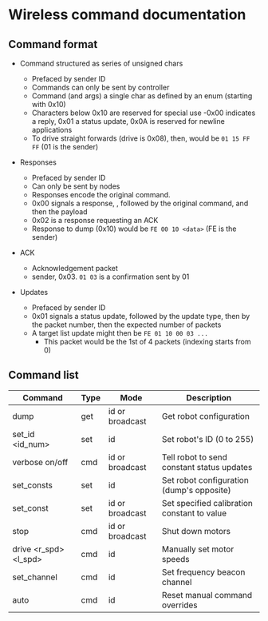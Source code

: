 # Wireless command documentation

## Command format
- Command structured as series of unsigned chars
  - Prefaced by sender ID
  - Commands can only be sent by controller
  - Command (and args) a single char as defined by an enum (starting with 0x10)
  - Characters below 0x10 are reserved for special use
    -0x00 indicates a reply, 0x01 a status update, 0x0A is reserved for newline applications
  - To drive straight forwards (drive is 0x08), then, would be `01 15 FF FF` (01 is the sender)

- Responses
  - Prefaced by sender ID
  - Can only be sent by nodes
  - Responses encode the original command.
  - 0x00 signals a response, , followed by the original command, and then the payload
  - 0x02 is a response requesting an ACK
  - Response to dump (0x10) would be `FE 00 10 <data>` (FE is the sender)

- ACK
  - Acknowledgement packet
  - sender, 0x03. `01 03` is a confirmation sent by 01

- Updates
  - Prefaced by sender ID
  - 0x01 signals a status update, followed by the update type, then by the packet number, then the expected number of packets
  - A target list update might then be `FE 01 10 00 03 ...`
    - This packet would be the 1st of 4 packets (indexing starts from 0)

## Command list
| Command                  | Type | Mode            | Description                                 |
|--------------------------|------|-----------------|---------------------------------------------|
| dump                     | get  | id or broadcast | Get robot configuration                     |
| set_id <id_num>          | set  | id              | Set robot's ID (0 to 255)                   |
| verbose on/off           | cmd  | id or broadcast | Tell robot to send constant status updates  |
| set_consts <vals>        | set  | id              | Set robot configuration (dump's opposite)   |
| set_const <const> <val>  | set  | id or broadcast | Set specified calibration constant to value |
| stop                     | cmd  | id or broadcast | Shut down motors                            |
| drive <r_spd> <l_spd>    | cmd  | id              | Manually set motor speeds                   |
| set_channel <channel>    | cmd  | id              | Set frequency beacon channel                |
| auto                     | cmd  | id              | Reset manual command overrides              |
